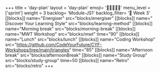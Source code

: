 +++
title = 'day-plan'
layout = 'day-plan'
emoji= '🧑🏽‍🤝‍🧑🏽'
menu_level = ['sprint']
weight = 3
backlog= 'Module-JS1'
backlog_filter= '📅 Week 3'
[[blocks]]
name="Energiser"
src="blocks/energiser"
[[blocks]]
name=" Discover Your Learning Style"
src="blocks/learning-method"
[[blocks]]
name="Morning break"
src="blocks/morning-break"
[[blocks]]
name="MWT Workshop"
src="blocks/mwt"
time="90"
[[blocks]]
name="Lunch"
src="blocks/lunch"
[[blocks]]
name="Coding Workshop"
src="https://github.com/CodeYourFuture/CYF-Workshops/tree/main/triangles"
time="85"
[[blocks]]
name="Afternoon break"
src="blocks/afternoonBreak"
[[blocks]]
name="Study Group"
src="blocks/study-group"
time=50
[[blocks]]
name="Retro"
src="blocks/retro"
+++
